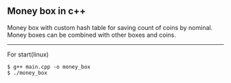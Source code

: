 ## Money box in c++
Money box with custom hash table for saving count of coins by nominal. Money boxes can be combined with other boxes and coins.
***
For start(linux)
```shell
$ g++ main.cpp -o money_box
$ ./money_box
```